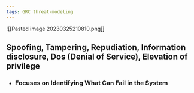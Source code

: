 ```yaml
---
tags: GRC threat-modeling
---
```


![[Pasted image 20230325210810.png]]

## Spoofing, Tampering, Repudiation, Information disclosure, Dos (Denial of Service), Elevation of privilege
- ### Focuses on Identifying What Can Fail in the System 